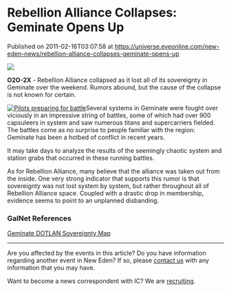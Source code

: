 # Rebellion Alliance Collapses: Geminate Opens Up
Published on 2011-02-16T03:07:58 at https://universe.eveonline.com/new-eden-news/rebellion-alliance-collapses-geminate-opens-up

![](http://www.eve-ic.net/media/assets/icarticlebanner.png)  
  
 **O2O-2X** \- Rebellion Alliance collapsed as it lost all of its sovereignty in Geminate over the weekend. Rumors abound, but the cause of the collapse is not known for certain.  
  
[![Pilots preparing for battle](http://www.eve-ic.net/media/articles/4397/imagethumb.png)](http://www.eve-ic.net/media/igbd/igbd.php?faction=ic&url=http://www.eve-ic.net/media/articles/4397/image.png)Several systems in Geminate were fought over viciously in an impressive string of battles, some of which had over 900 capsuleers in system and saw numerous titans and supercarriers fielded. The battles come as no surprise to people familiar with the region: Geminate has been a hotbed of conflict in recent years.  
  
It may take days to analyze the results of the seemingly chaotic system and station grabs that occurred in these running battles.  
  
As for Rebellion Alliance, many believe that the alliance was taken out from the inside. One very strong indicator that supports this rumor is that sovereignty was not lost system by system, but rather throughout all of Rebellion Alliance space. Coupled with a drastic drop in membership, evidence seems to point to an unplanned disbanding.

### GalNet References

[Geminate DOTLAN Sovereignty Map](http://evemaps.dotlan.net/region/Geminate/changes/2011-02)

* * *

Are you affected by the events in this article? Do you have information regarding another event in New Eden? If so, please [contact us](http://www.eveonline.com/news.asp?a=submitrp) with any information that you may have.  
  
Want to become a news correspondent with IC? We are [recruiting](http://www.eveonline.com/isd.asp).
